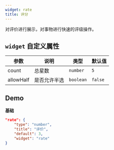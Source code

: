 ```yaml
---
widget: rate
title: 评分
---
```


对评价进行展示，对事物进行快速的评级操作。

## `widget` 自定义属性

参数 | 说明 | 类型 | 默认值
----|------|-----|------ 
count | 总星数 | `number` | `5`
allowHalf | 是否允许半选 | `boolean` | `false`

## Demo

**基础**

```json
"rate": {
    "type": "number",
    "title": "评价",
    "default": 3,
    "widget": "rate"
}
```
